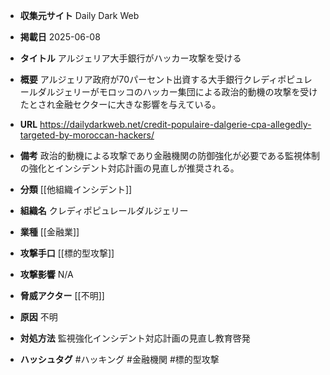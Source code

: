 - **収集元サイト**
Daily Dark Web

- **掲載日**
2025-06-08

- **タイトル**
アルジェリア大手銀行がハッカー攻撃を受ける

- **概要**
アルジェリア政府が70パーセント出資する大手銀行クレディポピュレールダルジェリーがモロッコのハッカー集団による政治的動機の攻撃を受けたとされ金融セクターに大きな影響を与えている。

- **URL**
https://dailydarkweb.net/credit-populaire-dalgerie-cpa-allegedly-targeted-by-moroccan-hackers/

- **備考**
政治的動機による攻撃であり金融機関の防御強化が必要である監視体制の強化とインシデント対応計画の見直しが推奨される。

- **分類**
[[他組織インシデント]]

- **組織名**
クレディポピュレールダルジェリー

- **業種**
[[金融業]]

- **攻撃手口**
[[標的型攻撃]]

- **攻撃影響**
N/A

- **脅威アクター**
[[不明]]

- **原因**
不明

- **対処方法**
監視強化インシデント対応計画の見直し教育啓発

- **ハッシュタグ**
#ハッキング #金融機関 #標的型攻撃
